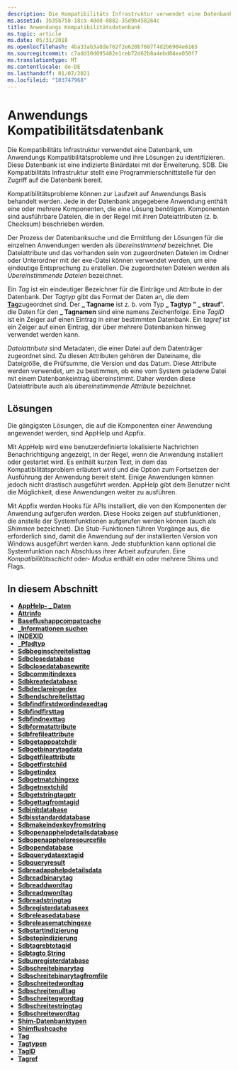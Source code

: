 ```yaml
---
description: Die Kompatibilitäts Infrastruktur verwendet eine Datenbank, um Anwendungs Kompatibilitätsprobleme und ihre Lösungen zu identifizieren.
ms.assetid: 3b35b758-18ca-40dd-8882-35d9b458264c
title: Anwendungs Kompatibilitätsdatenbank
ms.topic: article
ms.date: 05/31/2018
ms.openlocfilehash: 4ba33ab3a8de702f2e620b7607f4d2b6904e6165
ms.sourcegitcommit: c7add10d695482e1ceb72d62b8a4ebd84ea050f7
ms.translationtype: MT
ms.contentlocale: de-DE
ms.lasthandoff: 01/07/2021
ms.locfileid: "103747968"
---
```

# <a name="application-compatibility-database"></a>Anwendungs Kompatibilitätsdatenbank

Die Kompatibilitäts Infrastruktur verwendet eine Datenbank, um Anwendungs Kompatibilitätsprobleme und ihre Lösungen zu identifizieren. Diese Datenbank ist eine indizierte Binärdatei mit der Erweiterung. SDB. Die Kompatibilitäts Infrastruktur stellt eine Programmierschnittstelle für den Zugriff auf die Datenbank bereit.

Kompatibilitätsprobleme können zur Laufzeit auf Anwendungs Basis behandelt werden. Jede in der Datenbank angegebene Anwendung enthält eine oder mehrere Komponenten, die eine Lösung benötigen. Komponenten sind ausführbare Dateien, die in der Regel mit ihren Dateiattributen (z. b. Checksum) beschrieben werden.

Der Prozess der Datenbanksuche und die Ermittlung der Lösungen für die einzelnen Anwendungen werden als *übereinstimmend* bezeichnet. Die Dateiattribute und das vorhanden sein von zugeordneten Dateien im Ordner oder Unterordner mit der exe-Datei können verwendet werden, um eine eindeutige Entsprechung zu erstellen. Die zugeordneten Dateien werden als *Übereinstimmende Dateien* bezeichnet.

Ein *Tag* ist ein eindeutiger Bezeichner für die Einträge und Attribute in der Datenbank. Der *Tagtyp* gibt das Format der Daten an, die dem [**Tag**](tag.md)zugeordnet sind. Der **\_ Tagname** ist z. b. vom Typ **\_ Tagtyp " \_ strauf**". die Daten für den **\_ Tagnamen** sind eine namens Zeichenfolge. Eine *TagID* ist ein Zeiger auf einen Eintrag in einer bestimmten Datenbank. Ein *tagref* ist ein Zeiger auf einen Eintrag, der über mehrere Datenbanken hinweg verwendet werden kann.

*Dateiattribute* sind Metadaten, die einer Datei auf dem Datenträger zugeordnet sind. Zu diesen Attributen gehören der Dateiname, die Dateigröße, die Prüfsumme, die Version und das Datum. Diese Attribute werden verwendet, um zu bestimmen, ob eine vom System geladene Datei mit einem Datenbankeintrag übereinstimmt. Daher werden diese Dateiattribute auch als *übereinstimmende Attribute* bezeichnet.

## <a name="solutions"></a>Lösungen

Die gängigsten Lösungen, die auf die Komponenten einer Anwendung angewendet werden, sind AppHelp und Appfix.

Mit AppHelp wird eine benutzerdefinierte lokalisierte Nachrichten Benachrichtigung angezeigt, in der Regel, wenn die Anwendung installiert oder gestartet wird. Es enthält kurzen Text, in dem das Kompatibilitätsproblem erläutert wird und die Option zum Fortsetzen der Ausführung der Anwendung bereit steht. Einige Anwendungen können jedoch nicht drastisch ausgeführt werden. AppHelp gibt dem Benutzer nicht die Möglichkeit, diese Anwendungen weiter zu ausführen.

Mit Appfix werden Hooks für APIs installiert, die von den Komponenten der Anwendung aufgerufen werden. Diese Hooks zeigen auf stubfunktionen, die anstelle der Systemfunktionen aufgerufen werden können (auch als *Shimmen* bezeichnet). Die Stub-Funktionen führen Vorgänge aus, die erforderlich sind, damit die Anwendung auf der installierten Version von Windows ausgeführt werden kann. Jede stubfunktion kann optional die Systemfunktion nach Abschluss ihrer Arbeit aufzurufen. Eine *Kompatibilitätsschicht* oder- *Modus* enthält ein oder mehrere Shims und Flags.

## <a name="in-this-section"></a>In diesem Abschnitt

-   [**AppHelp- \_ Daten**](apphelp-data.md)
-   [**Attrinfo**](attrinfo.md)
-   [**Baseflushappcompatcache**](baseflushappcompatcache.md)
-   [**\_Informationen suchen**](find-info.md)
-   [**INDEXID**](indexid.md)
-   [**\_Pfadtyp**](path-type.md)
-   [**Sdbbeginschreitelisttag**](sdbbeginwritelisttag.md)
-   [**Sdbclosedatabase**](sdbclosedatabase.md)
-   [**Sdbclosedatabasewrite**](sdbclosedatabasewrite.md)
-   [**Sdbcommitindexes**](sdbcommitindexes.md)
-   [**Sdbkreatedatabase**](sdbcreatedatabase.md)
-   [**Sdbdeclareingedex**](sdbdeclareindex.md)
-   [**Sdbendschreitelisttag**](sdbendwritelisttag.md)
-   [**Sdbfindfirstdwordindexedtag**](sdbfindfirstdwordindexedtag.md)
-   [**Sdbfindfirsttag**](sdbfindfirsttag.md)
-   [**Sdbfindnexttag**](sdbfindnexttag.md)
-   [**Sdbformatattribute**](sdbformatattribute.md)
-   [**Sdbfrefileattribute**](sdbfreefileattributes.md)
-   [**Sdbgetapppatchdir**](sdbgetapppatchdir.md)
-   [**Sdbgetbinarytagdata**](sdbgetbinarytagdata.md)
-   [**Sdbgetfileattribute**](sdbgetfileattributes.md)
-   [**Sdbgetfirstchild**](sdbgetfirstchild.md)
-   [**Sdbgetindex**](sdbgetindex.md)
-   [**Sdbgetmatchingexe**](sdbgetmatchingexe.md)
-   [**Sdbgetnextchild**](sdbgetnextchild.md)
-   [**Sdbgetstringtagptr**](sdbgetstringtagptr.md)
-   [**Sdbgettagfromtagid**](sdbgettagfromtagid.md)
-   [**Sdbinitdatabase**](sdbinitdatabase.md)
-   [**Sdbisstandarddatabase**](sdbisstandarddatabase.md)
-   [**Sdbmakeindexkeyfromstring**](sdbmakeindexkeyfromstring.md)
-   [**Sdbopenapphelpdetailsdatabase**](sdbopenapphelpdetailsdatabase.md)
-   [**Sdbopenapphelpresourcefile**](sdbopenapphelpresourcefile.md)
-   [**Sdbopendatabase**](sdbopendatabase.md)
-   [**Sdbquerydataextagid**](sdbquerydataextagid.md)
-   [**Sdbqueryresult**](sdbqueryresult.md)
-   [**Sdbreadapphelpdetailsdata**](sdbreadapphelpdetailsdata.md)
-   [**Sdbreadbinarytag**](sdbreadbinarytag.md)
-   [**Sdbreaddwordtag**](sdbreaddwordtag.md)
-   [**Sdbreadqwordtag**](sdbreadqwordtag.md)
-   [**Sdbreadstringtag**](sdbreadstringtag.md)
-   [**Sdbregisterdatabaseex**](sdbregisterdatabaseex.md)
-   [**Sdbreleasedatabase**](sdbreleasedatabase.md)
-   [**Sdbreleasematchingexe**](sdbreleasematchingexe.md)
-   [**Sdbstartindizierung**](sdbstartindexing.md)
-   [**Sdbstopindizierung**](sdbstopindexing.md)
-   [**Sdbtagrebtotagid**](sdbtagreftotagid.md)
-   [**Sdbtagto String**](sdbtagtostring.md)
-   [**Sdbunregisterdatabase**](sdbunregisterdatabase.md)
-   [**Sdbschreitebinarytag**](sdbwritebinarytag.md)
-   [**Sdbschreitebinarytagfromfile**](sdbwritebinarytagfromfile.md)
-   [**Sdbschreitedwordtag**](sdbwritedwordtag.md)
-   [**Sdbschreitenulltag**](sdbwritenulltag.md)
-   [**Sdbschreiteqwordtag**](sdbwriteqwordtag.md)
-   [**Sdbschreitestringtag**](sdbwritestringtag.md)
-   [**Sdbschreitewordtag**](sdbwritewordtag.md)
-   [**Shim-Datenbanktypen**](shim-database-types.md)
-   [**Shimflushcache**](shimflushcache.md)
-   [**Tag**](tag.md)
-   [**Tagtypen**](tag-types.md)
-   [**TagID**](tagid.md)
-   [**Tagref**](tagref.md)

 

 



